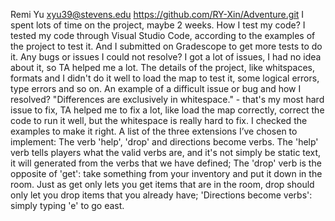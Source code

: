 Remi Yu xyu39@stevens.edu
https://github.com/RY-Xin/Adventure.git
I spent lots of time on the project, maybe 2 weeks.
How I test my code? 
I tested my code through Visual Studio Code, according to the examples of the project to test it. And I submitted on Gradescope to get more tests to do it.
Any bugs or issues I could not resolve? 
I got a lot of issues, I had no idea about it, so TA helped me a lot. The details of the project, like whitspaces, formats and I didn't do it well to load the map to test it, some logical errors, type errors and so on.
An example of a difficult issue or bug and how I resolved?
"Differences are exclusively in whitespace." - that's my most hard issue to fix, TA helped me to fix a lot, like load the map correctly, correct the code to run it well, but the whitespace is really hard to fix. I checked the examples to make it right.
A list of the three extensions I’ve chosen to implement:
The verb 'help', 'drop' and directions become verbs.
The 'help' verb tells players what the valid verbs are, and it's not simply be static text, it will generated from the verbs that we have defined;
The 'drop' verb is the opposite of 'get': take something from your inventory and put it down in the room. Just as get only lets you get items that are in the room, drop should only let you drop items that you already have;
'Directions become verbs': simply typing 'e' to go east.
